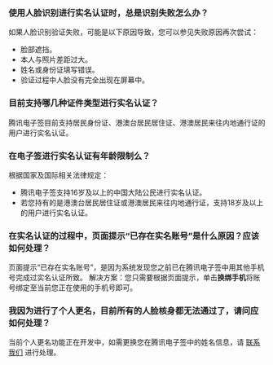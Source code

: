 ### 使用人脸识别进行实名认证时，总是识别失败怎么办？
如果人脸识别验证失败，可能是以下原因导致，您可以参见失败原因再次尝试：
- 脸部遮挡。
- 本人与照片差距过大。
- 姓名或身份证填写错误。
- 验证过程中人脸没有完全出现在屏幕中。

### 目前支持哪几种证件类型进行实名认证？
腾讯电子签目前支持居民身份证、港澳台居民居住证、港澳居民来往内地通行证的用户进行实名认证。

### 在电子签进行实名认证有年龄限制么？
根据国家及国际相关法律规定：
- 腾讯电子签支持16岁及以上的中国大陆公民进行实名认证。
- 若您持有的是港澳台居民居住证或港澳居民来往内地通行证，支持18岁及以上的用户进行实名认证。

### 在实名认证的过程中，页面提示“已存在实名账号”是什么原因？应该如何处理？
页面提示“已存在实名账号”，是因为系统发现您之前已在腾讯电子签中用其他手机号完成过实名认证所致。
解决方案：您只需要根据页面提示，单击**换绑手机**将账号绑定至当前您正在使用的手机号即可。

### 我因为进行了个人更名，目前所有的人脸核身都无法通过了，请问应如何处理？
当前个人更名功能正在开发中，如需更换您在腾讯电子签中的姓名信息，请 [联系我们](https://cloud.tencent.com/document/product/1323/59638) 进行处理。
